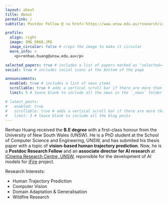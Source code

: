 ```yaml
---
layout: about
title: About
permalink: /
subtitle: Postdoc Fellow @ <a href='https://www.unsw.edu.au/research/icinema'>iCinema Research Centre</a>. UNSW, Sydney, AU.

profile:
  align: right
  image: IMG_0068.JPG
  image_circular: false # crops the image to make it circular
  more_info: >
    <p>renhao.huang@unsw.edu.au</p>

selected_papers: true # includes a list of papers marked as "selected={true}"
social: true # includes social icons at the bottom of the page

announcements:
  enabled: true # includes a list of news items
  scrollable: true # adds a vertical scroll bar if there are more than 3 news items
  limit: 5 # leave blank to include all the news in the `_news` folder

# latest_posts:
#   enabled: true
#   scrollable: true # adds a vertical scroll bar if there are more than 3 new posts items
#   limit: 3 # leave blank to include all the blog posts
---
```

Renhao Huang received the **B.E degree** with a first-class honour from the University of New South Wales (UNSW). He is a PhD student at the School of Computer Science and Engineering, UNSW, and has submited his thesis paper with a topic of **vision-based human trajectory prediction**. Now, he is a **Postdoc Research Fellow** and an **associate director for AI research** at <a href='https://www.unsw.edu.au/research/icinema'>iCinema Research Centre, UNSW</a>, reponsible for the development of AI models for <a href="https://www.unsw.edu.au/research/icinema/our-research/projects/ifire">iFire</a> project.

Research Interests:
<ul>
  <li> Human Trajectory Prediction</li>
  <li> Computer Vision</li>
  <li> Domain Adaptation & Generalisation</li>
  <li> Wildfire Research</li>
</ul>

<!-- * Human Trajectory Prediction
* Semantic Segmentation
* Wildfire Research -->


<!-- Write your biography here. Tell the world about yourself. Link to your favorite [subreddit](http://reddit.com). You can put a picture in, too. The code is already in, just name your picture `prof_pic.jpg` and put it in the `img/` folder.

Put your address / P.O. box / other info right below your picture. You can also disable any of these elements by editing `profile` property of the YAML header of your `_pages/about.md`. Edit `_bibliography/papers.bib` and Jekyll will render your [publications page](/al-folio/publications/) automatically.

Link to your social media connections, too. This theme is set up to use [Font Awesome icons](https://fontawesome.com/) and [Academicons](https://jpswalsh.github.io/academicons/), like the ones below. Add your Facebook, Twitter, LinkedIn, Google Scholar, or just disable all of them. -->
